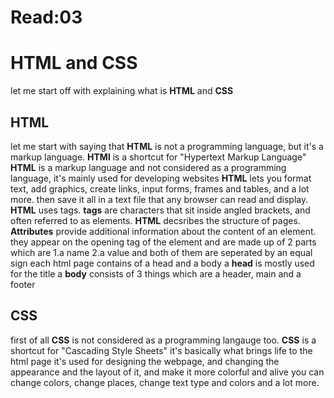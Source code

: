 # Read:03

# HTML and CSS
let me start off with explaining what is **HTML** and **CSS**
## HTML 
let me start with saying that **HTML** is not a programming language, but it's a markup language.
**HTMl** is a shortcut for "Hypertext Markup Language"
**HTML** is a markup language and not considered as a programming language, it's mainly used for developing websites
**HTML** lets you format text, add graphics, create links, input forms, frames and tables, and a lot more. 
then save it all in a text file that any browser can read and display.
**HTML** uses tags. **tags** are characters that sit inside angled brackets, and often referred to as elements.
**HTML** decsribes the structure of pages.
**Attributes** provide additional information about the content of an element. they appear on the opening tag of the element and are made up of 2 parts which are
1.a name 2.a value and both of them are seperated by an equal sign
each html page contains of a head and a body
a **head** is mostly used for the title
a **body** consists of 3 things which are 
a header, main and a footer

## CSS
first of all **CSS** is not considered as a programming langauge too.
**CSS** is a shortcut for "Cascading Style Sheets"
it's basically what brings life to the html page
it's used for designing the webpage, and changing the appearance and the layout of it, and make it more colorful and alive
you can change colors, change places, change text type and colors and a lot more.
